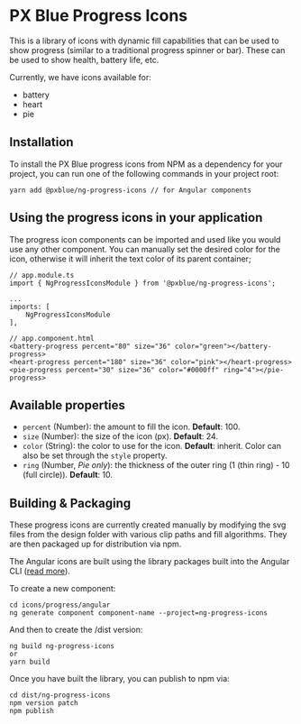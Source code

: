 # PX Blue Progress Icons
This is a library of icons with dynamic fill capabilities that can be used to show progress (similar to a traditional progress spinner or bar). These can be used to show health, battery life, etc.

Currently, we have icons available for:
* battery
* heart
* pie

## Installation
To install the PX Blue progress icons from NPM as a dependency for your project, you can run one of the following commands in your project root:
```
yarn add @pxblue/ng-progress-icons // for Angular components
```


## Using the progress icons in your application
The progress icon components can be imported and used like you would use any other component. You can manually set the desired color for the icon, otherwise it will inherit the text color of its parent container;
  
```
// app.module.ts
import { NgProgressIconsModule } from '@pxblue/ng-progress-icons';

...
imports: [
    NgProgressIconsModule
],
```
```
// app.component.html
<battery-progress percent="80" size="36" color="green"></battery-progress>
<heart-progress percent="180" size="36" color="pink"></heart-progress>
<pie-progress percent="30" size="36" color="#0000ff" ring="4"></pie-progress>
```

## Available properties
* ```percent``` (Number): the amount to fill the icon. **Default**: 100.
* ```size``` (Number): the size of the icon (px). **Default**: 24.
* ```color``` (String): the color to use for the icon. **Default**: inherit. Color can also be set through the ```style``` property.
* ```ring``` (Number, *Pie only*): the thickness of the outer ring (1 (thin ring) - 10 (full circle)). **Default**: 10.

## Building & Packaging
These progress icons are currently created manually by modifying the svg files from the design folder with various clip paths and fill algorithms. They are then packaged up for distribution via npm.

The Angular icons are built using the library packages built into the Angular CLI ([read more](https://github.com/angular/angular-cli/wiki/stories-create-library)). 

To create a new component:
```
cd icons/progress/angular
ng generate component component-name --project=ng-progress-icons
```

And then to create the /dist version:
```
ng build ng-progress-icons
or
yarn build
```

Once you have built the library, you can publish to npm via:

```
cd dist/ng-progress-icons
npm version patch
npm publish
```